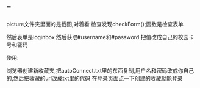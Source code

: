 # -

picture文件夹里面的是截图,对着看
检查发现checkForm();函数是检查表单

然后表单是loginbox
然后获取#username和#password
把值改成自己的校园卡号和密码

使用:

浏览器创建新收藏夹,把autoConnect.txt里的东西复制,用户名和密码改成你自己的,然后把收藏的url改成txt里的代码
在登录页面点一下创建的收藏就能登录
